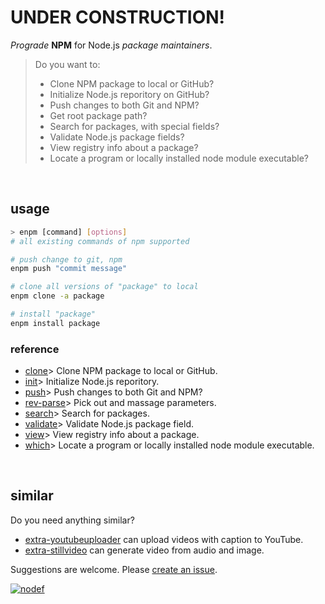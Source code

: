 # UNDER CONSTRUCTION!

*Prograde* **NPM** for Node.js *package maintainers*.
> Do you want to:
> - Clone NPM package to local or GitHub?
> - Initialize Node.js reporitory on GitHub?
> - Push changes to both Git and NPM?
> - Get root package path?
> - Search for packages, with special fields?
> - Validate Node.js package fields?
> - View registry info about a package?
> - Locate a program or locally installed node module executable?
<br>


## usage

```bash
> enpm [command] [options]
# all existing commands of npm supported

# push change to git, npm
enpm push "commit message"

# clone all versions of "package" to local
enpm clone -a package

# install "package"
enpm install package
```

### reference

- [clone]> Clone NPM package to local or GitHub.
- [init]> Initialize Node.js reporitory.
- [push]> Push changes to both Git and NPM?
- [rev-parse]> Pick out and massage parameters.
- [search]> Search for packages.
- [validate]> Validate Node.js package field.
- [view]> View registry info about a package.
- [which]> Locate a program or locally installed node module executable.
<br>


## similar

Do you need anything similar?
- [extra-youtubeuploader] can upload videos with caption to YouTube.
- [extra-stillvideo] can generate video from audio and image.

Suggestions are welcome. Please [create an issue].
<br>


[![nodef](https://i.imgur.com/8rbhhqI.jpg)](https://nodef.github.io)

[init]: https://www.npmjs.com/package/@extra-npm/init
[push]: https://www.npmjs.com/package/@extra-npm/push
[clone]: https://www.npmjs.com/package/@extra-npm/clone
[rev-parse]: https://www.npmjs.com/package/@extra-npm/rev-parse
[search]: https://www.npmjs.com/package/@extra-npm/search
[validate]: https://www.npmjs.com/package/@extra-npm/validate
[view]: https://www.npmjs.com/package/@extra-npm/view
[which]: https://www.npmjs.com/package/@extra-npm/which

[extra-youtubeuploader]: https://www.npmjs.com/package/extra-youtubeuploader
[extra-stillvideo]: https://www.npmjs.com/package/extra-stillvideo
[create an issue]: https://github.com/nodef/extra-npm/issues
